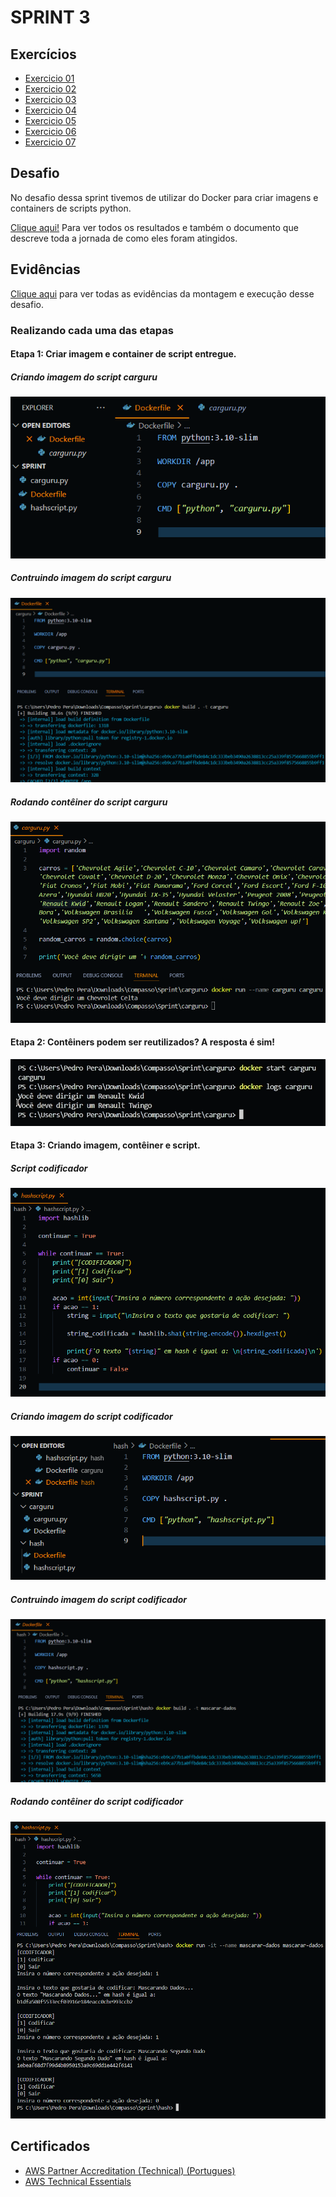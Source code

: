 # SPRINT 3

## Exercícios

- [Exercicio 01](exercicios/ex01.py)
- [Exercicio 02](exercicios/ex02.py)
- [Exercicio 03](exercicios/ex03.py)
- [Exercicio 04](exercicios/ex04.py)
- [Exercicio 05](exercicios/ex05.py)
- [Exercicio 06](exercicios/ex06.py)
- [Exercicio 07](exercicios/ex07.py)


## Desafio
No desafio dessa sprint tivemos de utilizar do Docker para criar imagens e containers de scripts python.

[Clique aqui!](desafio) Para ver todos os resultados e também o documento que descreve toda a jornada de como eles foram atingidos.

## Evidências
[Clique aqui](evidencias) para ver todas as evidências da montagem e execução desse desafio.

### Realizando cada uma das etapas

#### Etapa 1: Criar imagem e container de script entregue.

##### Criando imagem do script carguru
![Criando imagem do script carguru](evidencias/desafio/criando_imagem_carguru.png)

##### Contruindo imagem do script carguru
![Contruindo imagem do script carguru](evidencias/desafio/construindo_imagem_carguru.png)

##### Rodando contêiner do script carguru
![Rodando contêiner do script carguru](evidencias/desafio/rodando_container_carguru.png)

#### Etapa 2: Contêiners podem ser reutilizados? A resposta é sim!

![Reinciando container](evidencias/desafio/reiniciando_container.png)

#### Etapa 3: Criando imagem, contêiner e script.

##### Script codificador
![Script de codificação](evidencias/desafio/script_hash.png)

##### Criando imagem do script codificador
![Criando imagem do script codificador](evidencias/desafio/criando_imagem_hash.png)

##### Contruindo imagem do script codificador
![Contruindo imagem do script codificador](evidencias/desafio/construindo_imagem_hash.png)

##### Rodando contêiner do script codificador
![Rodando contêiner do script codificador](evidencias/desafio/rodando_container_hash.png)


## Certificados

- [AWS Partner Accreditation (Technical) (Portugues)](certificados/AWS_Partner!_Accreditation_(Technical).pdf)
- [AWS Technical Essentials](certificados/AWS_Technical_Essentials.pdf)
